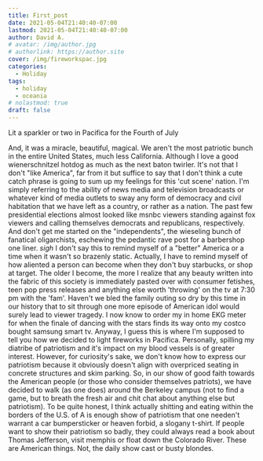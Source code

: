```yaml
---
title: First_post
date: 2021-05-04T21:40:40-07:00
lastmod: 2021-05-04T21:40:40-07:00
author: David A.
# avatar: /img/author.jpg
# authorlink: https://author.site
cover: /img/fireworkspac.jpg
categories:
  - Holiday
tags:
  - holiday
  - oceania
# nolastmod: true
draft: false
---
```


Lit a sparkler or two in Pacifica for the Fourth of July

<!--more-->

And, it was a miracle, beautiful, magical. We aren't the most patriotic bunch in the entire United States, much less California. Although I love a good wienerschnitzel hotdog as much as the next baton twirler. It's not that I don't "like America", far from it but suffice to say that I don't think a cute catch phrase is going to sum up my feelings for this 'cut scene' nation. I'm simply referring to the ability of news media and television broadcasts or whatever kind of media outlets to sway any form of democracy and civil habitation that we have left as a country, or rather as a nation. The past few presidential elections almost looked like msnbc viewers standing against fox viewers and calling themselves democrats and republicans, respectively. And don't get me started on the "independents", the wieseling bunch of fanatical oligarchists, eschewing the pedantic rave post for a barbershop one liner. *sigh* I don't say this to remind myself of a "better" America or a time when it wasn't so brazenly static. Actually, I have to remind myself of how aliented a person can become when they don't buy starbucks, or shop at target. The older I become, the more I realize that any beauty written into the fabric of this society is immediately pasted over with consumer fetishes, teen pop press releases and anything else worth 'throwing' on the tv at 7:30 pm with the 'fam'. Haven't we bled the family outing so dry by this time in our history that to sit through one more episode of American idol would surely lead to viewer tragedy. I now know to order my in home EKG meter for when the finale of dancing with the stars finds its way onto my costco bought samsung smart tv. 
Anyway, I guess this is where I'm supposed to tell you how we decided to light fireworks in Pacifica. Personally, spilling my diatribe of patriotism and it's impact on my blood vessels is of greater interest. However, for curiosity's sake, we don't know how to express our patriotism because it obviously doesn't align with overpriced seating in concrete structures and skim parking. So, in our show of good faith towards the American people (or those who consider themselves patriots), we have decided to walk (as one does) around the Berkeley campus (not to find a game, but to breath the fresh air and chit chat about anything else but patriotism). To be quite honest, I think actually shitting and eating within the borders of the U.S. of A is enough show of patriotism that one needen't warrant a car bumpersticker or heaven forbid, a slogany t-shirt. If people want to show their patriotism so badly, they could always read a book about Thomas Jefferson, visit memphis or float down the Colorado River. These are American things. Not, the daily show cast or busty blondes. 
